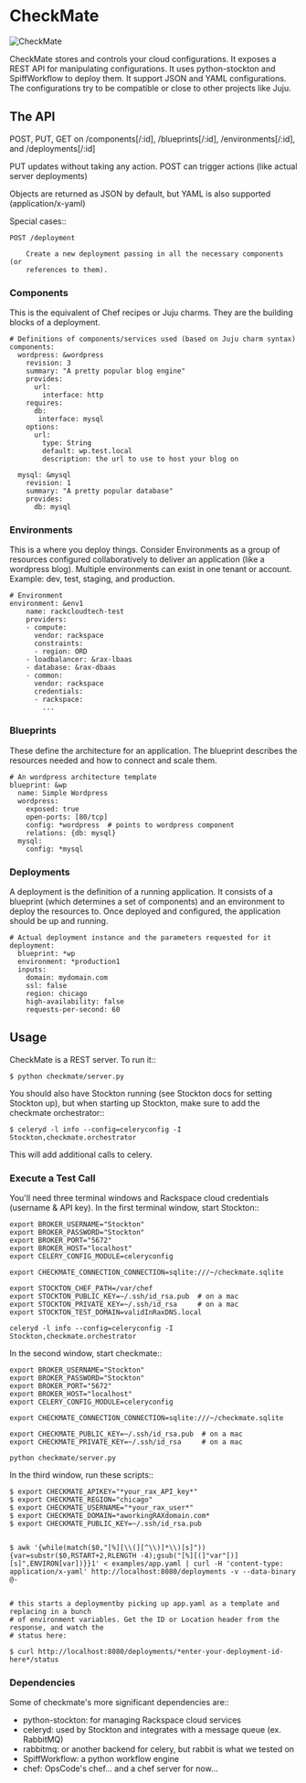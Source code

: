 # CheckMate
![CheckMate](https://github.com/ziadsawalha/checkmate/raw/master/checkmate/static/checkmate.png)

CheckMate stores and controls your cloud configurations. It exposes a REST API
for manipulating configurations. It uses python-stockton and SpiffWorkflow to
deploy them. It support JSON and YAML configurations. The configurations try to
be compatible or close to other projects like Juju.

## The API

POST, PUT, GET on /components[/:id], /blueprints[/:id], /environments[/:id],
and /deployments[/:id]

PUT updates without taking any action.
POST can trigger actions (like actual server deployments)

Objects are returned as JSON by default, but YAML is also supported (application/x-yaml)

Special cases::

    POST /deployment

        Create a new deployment passing in all the necessary components (or
        references to them).

### Components

This is the equivalent of Chef recipes or Juju charms. They are the building
blocks of a deployment.

    # Definitions of components/services used (based on Juju charm syntax)
    components:
      wordpress: &wordpress
        revision: 3
        summary: "A pretty popular blog engine"
        provides:
          url:
            interface: http
        requires:
          db:
           interface: mysql
        options:
          url:
            type: String
            default: wp.test.local
            description: the url to use to host your blog on

      mysql: &mysql
        revision: 1
        summary: "A pretty popular database"
        provides:
          db: mysql

### Environments

This is a where you deploy things. Consider Environments as a group of
resources configured collaboratively to deliver an application (like a
wordpress blog).
Multiple environments can exist in one tenant or account. Example: dev, test, staging, and production.

    # Environment
    environment: &env1
        name: rackcloudtech-test
        providers:
        - compute:
          vendor: rackspace
          constraints:
          - region: ORD
        - loadbalancer: &rax-lbaas
        - database: &rax-dbaas
        - common:
          vendor: rackspace
          credentials:
          - rackspace:
            ...

### Blueprints

These define the architecture for an application. The blueprint describes the
resources needed and how to connect and scale them.

    # An wordpress architecture template
    blueprint: &wp
      name: Simple Wordpress
      wordpress:
        exposed: true
        open-ports: [80/tcp]
        config: *wordpress  # points to wordpress component
        relations: {db: mysql}
      mysql:
        config: *mysql


### Deployments

A deployment is the definition of a running application. It consists of a
blueprint (which determines a set of components) and an environment to deploy
the resources to. Once deployed and configured, the application should be up
and running.

    # Actual deployment instance and the parameters requested for it
    deployment:
      blueprint: *wp
      environment: *production1
      inputs:
        domain: mydomain.com
        ssl: false
        region: chicago
        high-availability: false
        requests-per-second: 60

## Usage

CheckMate is a REST server. To run it::

    $ python checkmate/server.py

You should also have Stockton running (see Stockton docs for setting Stockton
up), but when starting up Stockton, make sure to add the checkmate
orchestrator::

    $ celeryd -l info --config=celeryconfig -I Stockton,checkmate.orchestrator

This will add additional calls to celery.


### Execute a Test Call

You'll need three terminal windows and Rackspace cloud credentials (username &
API key). In the first terminal window, start Stockton::

    export BROKER_USERNAME="Stockton"
    export BROKER_PASSWORD="Stockton"
    export BROKER_PORT="5672"
    export BROKER_HOST="localhost"
    export CELERY_CONFIG_MODULE=celeryconfig

    export CHECKMATE_CONNECTION_CONNECTION=sqlite:///~/checkmate.sqlite

    export STOCKTON_CHEF_PATH=/var/chef
    export STOCKTON_PUBLIC_KEY=~/.ssh/id_rsa.pub  # on a mac
    export STOCKTON_PRIVATE_KEY=~/.ssh/id_rsa     # on a mac
    export STOCKTON_TEST_DOMAIN=validInRaxDNS.local

    celeryd -l info --config=celeryconfig -I Stockton,checkmate.orchestrator

In the second window, start checkmate::

    export BROKER_USERNAME="Stockton"
    export BROKER_PASSWORD="Stockton"
    export BROKER_PORT="5672"
    export BROKER_HOST="localhost"
    export CELERY_CONFIG_MODULE=celeryconfig

    export CHECKMATE_CONNECTION_CONNECTION=sqlite:///~/checkmate.sqlite

    export CHECKMATE_PUBLIC_KEY=~/.ssh/id_rsa.pub  # on a mac
    export CHECKMATE_PRIVATE_KEY=~/.ssh/id_rsa     # on a mac

    python checkmate/server.py

In the third window, run these scripts::

    $ export CHECKMATE_APIKEY="*your_rax_API_key*"
    $ export CHECKMATE_REGION="chicago"
    $ export CHECKMATE_USERNAME="*your_rax_user*"
    $ export CHECKMATE_DOMAIN=*aworkingRAXdomain.com*
    $ export CHECKMATE_PUBLIC_KEY=~/.ssh/id_rsa.pub


    $ awk '{while(match($0,"[%][\\(][^\\)]*\\)[s]")) {var=substr($0,RSTART+2,RLENGTH -4);gsub("[%][(]"var"[)][s]",ENVIRON[var])}}1' < examples/app.yaml | curl -H 'content-type: application/x-yaml' http://localhost:8080/deployments -v --data-binary @-


    # this starts a deploymentby picking up app.yaml as a template and replacing in a bunch
    # of environment variables. Get the ID or Location header from the response, and watch the
    # status here:

    $ curl http://localhost:8080/deployments/*enter-your-deployment-id-here*/status



### Dependencies

Some of checkmate's more significant dependencies are::

- python-stockton: for managing Rackspace cloud services
- celeryd: used by Stockton and integrates with a message queue (ex. RabbitMQ)
- rabbitmq: or another backend for celery, but rabbit is what we tested on
- SpiffWorkflow: a python workflow engine
- chef: OpsCode's chef... and a chef server for now...

